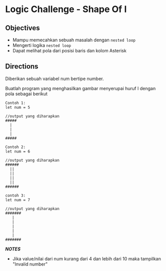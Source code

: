 # Logic Challenge - Shape Of I

## Objectives
- Mampu memecahkan sebuah masalah dengan `nested loop`
- Mengerti logika `nested loop`
- Dapat melihat pola dari posisi baris dan kolom Asterisk

## Directions
Diberikan sebuah variabel num bertipe number.

Buatlah program yang menghasilkan gambar menyerupai huruf I dengan pola sebagai berikut


```
Contoh 1:
let num = 5

//output yang diharapkan
#####
  |
  |
  |
#####

Contoh 2:
let num = 6

//output yang diharapkan
######
  ||
  ||
  ||
  ||
######

contoh 3:
let num = 7

//output yang diharapkan
#######
   |
   |
   |
   |
   |
#######
```

***NOTES***
- Jika value/nilai dari num kurang dari 4 dan lebih dari 10 maka tampilkan "Invalid number"
